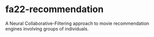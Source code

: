 # fa22-recommendation

A Neural Collaborative-Filtering approach to movie recommendation engines involving groups of individuals.
